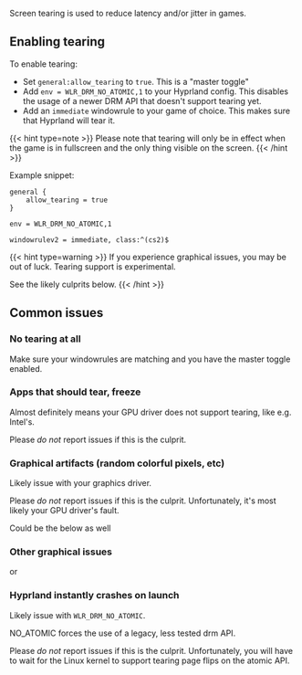Screen tearing is used to reduce latency and/or jitter in games.

## Enabling tearing

To enable tearing:
 - Set `general:allow_tearing` to `true`. This is a "master toggle"
 - Add `env = WLR_DRM_NO_ATOMIC,1` to your Hyprland config. This disables the usage of a newer DRM API that doesn't support tearing yet.
 - Add an `immediate` windowrule to your game of choice. This makes sure that Hyprland will tear it.

{{< hint type=note >}}
Please note that tearing will only be in effect when the game is in fullscreen and the only thing visible on the screen.
{{< /hint >}}

Example snippet:
```env
general {
    allow_tearing = true
}

env = WLR_DRM_NO_ATOMIC,1

windowrulev2 = immediate, class:^(cs2)$
```

{{< hint type=warning >}}
If you experience graphical issues, you may be out of luck. Tearing support is experimental.

See the likely culprits below.
{{< /hint >}}

## Common issues

### No tearing at all
Make sure your windowrules are matching and you have the master toggle enabled.

### Apps that should tear, freeze
Almost definitely means your GPU driver does not support tearing, like e.g. Intel's.

Please _do not_ report issues if this is the culprit.

### Graphical artifacts (random colorful pixels, etc)
Likely issue with your graphics driver.

Please _do not_ report issues if this is the culprit. Unfortunately, it's most likely your GPU driver's fault.

Could be the below as well

### Other graphical issues 
or
### Hyprland instantly crashes on launch
Likely issue with `WLR_DRM_NO_ATOMIC`.

NO_ATOMIC forces the use of a legacy, less tested drm API.

Please _do not_ report issues if this is the culprit. Unfortunately, you will have to wait for the Linux kernel to support
tearing page flips on the atomic API.